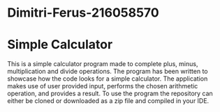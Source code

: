 # Dimitri-Ferus-216058570
# Simple Calculator

This is a simple calculator program made to complete plus, minus, multiplication and divide operations. The program has been written to showcase how the code looks for a simple calculator. The application makes use of user provided input, performs the chosen arithmetic operation, and provides a result. To use the program the repository can either be cloned or downloaded as a zip file and compiled in your IDE.
